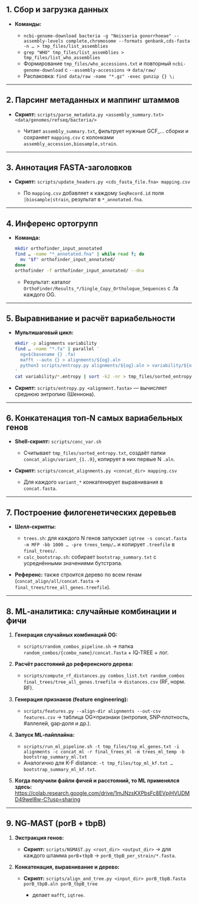 
## 1. Сбор и загрузка данных

* **Команды:**

  * `ncbi-genome-download bacteria -g "Neisseria gonorrhoeae" --assembly-levels complete,chromosome --formats genbank,cds-fasta -n … > tmp_files/list_assemblies`
  * `grep "WHO" tmp_files/list_assemblies > tmp_files/list_who_assemblies`
  * Формирование `tmp_files/who_accessions.txt` и повторный `ncbi-genome-download` с `--assembly-accessions` → `data/raw/`
  * Распаковка: `find data/raw -name "*.gz" -exec gunzip {} \;`

---

## 2. Парсинг метаданных и маппинг штаммов

* **Скрипт:** `scripts/parse_metadata.py <assembly_summary.txt> <data/genomes/refseq/bacteria/>`

  * Читает `assembly_summary.txt`, фильтрует нужные GCF\_… сборки и сохраняет `mapping.csv` с колонками `assembly_accession,biosample,strain`.

---

## 3. Аннотация FASTA-заголовков

* **Скрипт:** `scripts/update_headers.py <cds_fasta_file.fna> mapping.csv`

  * По `mapping.csv` добавляет к каждому `SeqRecord.id` поля `|biosample|strain`, результат в `*_annotated.fna`.

---

## 4. Инференс ортогрупп

* **Команда:**

  ```bash
  mkdir orthofinder_input_annotated
  find … -name "*_annotated.fna" | while read f; do
    mv "$f" orthofinder_input_annotated/
  done
  orthofinder -f orthofinder_input_annotated/ --dna
  ```

  * Результат: каталог `OrthoFinder/Results_*/Single_Copy_Orthologue_Sequences` с .fa каждого OG.

---

## 5. Выравнивание и расчёт вариабельности

* **Мультишаговый цикл:**

  ```bash
  mkdir -p alignments variability
  find … -name "*.fa" | parallel '
    og=$(basename {} .fa)
    mafft --auto {} > alignments/${og}.aln
    python3 scripts/entropy.py alignments/${og}.aln > variability/${og}.entropy
  '
  cat variability/*.entropy | sort -k2 -nr > tmp_files/sorted_entropy.txt
  ```
* **Скрипт:** `scripts/entropy.py <alignment.fasta>` — вычисляет среднюю энтропию (Шеннона).

---

## 6. Конкатенация топ‑N самых вариабельных генов

* **Shell‑скрипт:** `scripts/conc_var.sh`

  * Считывает `tmp_files/sorted_entropy.txt`, создаёт папки `concat_align/variant_{1..9}`, копирует в них первые N `.aln`.
* **Скрипт:** `scripts/concat_alignments.py <concat_dir> mapping.csv`

  * Для каждого `variant_*` конкатенирует выравнивания в `concat.fasta`.

---

## 7. Построение филогенетических деревьев

* **Шелл‑скрипты:**

  * `trees.sh`: для каждого N генов запускает `iqtree -s concat.fasta -m MFP -bb 1000 … -pre trees_temp/…` и копирует `.treefile` в `final_trees/`.
  * `calc_bootstrap.sh`: собирает `bootstrap_summary.txt` с усреднёнными значениями бутстрэпа.

* **Референс:** также строится дерево по всем генам (`concat_align/all/concat.fasta` → `final_trees/tree_all_genes.treefile`).

---

## 8. ML‑аналитика: случайные комбинации и фичи

1. **Генерация случайных комбинаций OG:**

   * `scripts/random_combos_pipeline.sh` → папка `random_combos/{combo_name}/concat.fasta` + IQ‑TREE + лог.
2. **Расчёт расстояний до референсного дерева:**

   * `scripts/compute_rf_distances.py combos_list.txt random_combos final_trees/tree_all_genes.treefile` → `distances.csv` (RF, норм. RF).
3. **Генерация признаков (feature engineering):**

   * `scripts/features.py --align-dir alignments --out-csv features.csv` → таблица OG×признаки (энтропия, SNP‑плотность, #аллелей, gap‑доля и др.).
4. **Запуск ML‑пайплайна:**

   * `scripts/run_ml_pipeline.sh -t tmp_files/top_ml_genes.txt -i alignments -c concat_ml -r final_trees_ml -m trees_ml_temp -b bootstrap_summary_ml.txt`
   * Аналогично для K-F distance: `-t tmp_files/top_ml_kf.txt … bootstrap_summary_ml_kf.txt`.
5. **Когда получили файли фичей и расстояний, то ML применялся здесь:**
   https://colab.research.google.com/drive/1mJNzsKXPbsFc8EVpjHVUDMD49wel8w-C?usp=sharing
   
---

## 9. NG‑MAST (porB + tbpB)

1. **Экстракция генов:**

   * **Скрипт:** `scripts/NGMAST.py <root_dir> <output_dir>` → для каждого штамма `porB`+`tbpB` → `porB_tbpB_per_strain/*.fasta`.
2. **Конкатенация, выравнивание и дерево:**

   * **Скрипт:** `scripts/align_and_tree.py <input_dir> porB_tbpB.fasta porB_tbpB.aln porB_tbpB_tree`

     * делает `mafft`, `iqtree`.

